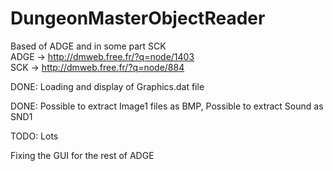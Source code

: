 # DungeonMasterObjectReader
Based of ADGE and in some part SCK
<br>ADGE -> http://dmweb.free.fr/?q=node/1403</br>
SCK -> http://dmweb.free.fr/?q=node/884


DONE: Loading and display of Graphics.dat file

DONE: Possible to extract Image1 files as BMP, Possible to extract Sound as SND1

TODO: Lots

Fixing the GUI for the rest of ADGE
